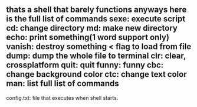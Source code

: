 thats a shell that barely functions anyways here is the full list of commands
sexe: execute script
cd: change directory
md: make new directory
echo: print something(1 word support only)
vanish: destroy something
< flag to load from file
dump: dump the whole file to terminal
clr: clear, crossplatform
quit: quit
funny: funny
cbc: change background color
ctc: change text color
man: list full list of commands
--------------------------------------------
config.txt: file that executes when shell starts.
